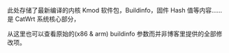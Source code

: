 此处存储了最新编译的内核 Kmod 软件包，Buildinfo，固件 Hash 值等内容……是 CatWrt 系统核心部分，

从这里也可以查看原始的(x86 & arm) buildinfo 参数而并非博客里提供的全部修改项。
